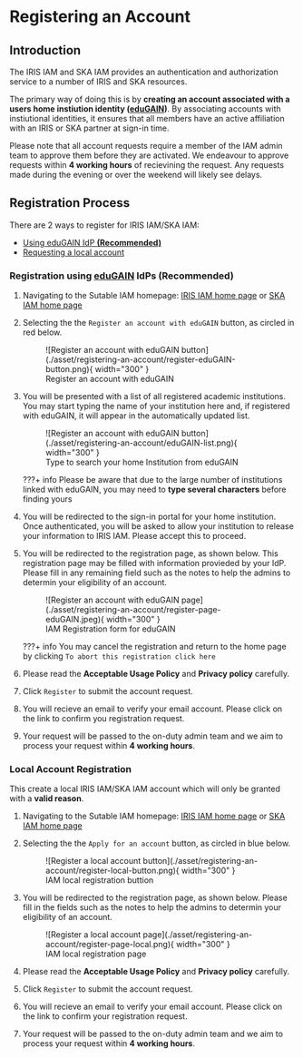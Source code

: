 # Registering an Account

## Introduction
The IRIS IAM and SKA IAM provides an authentication and authorization service to a number of IRIS and SKA resources. 

The primary way of doing this is by **creating an account associated with a users home instiution identity ([eduGAIN](https://edugain.org/))**. By associating accounts with instiutional identities, it ensures that all members have an active affiliation with an IRIS or SKA partner at sign-in time.

Please note that all account requests require a member of the IAM admin team to approve them before they are activated. We endeavour to approve requests within **4 working hours** of recievining the request. Any requests made during the evening or over the weekend will likely see delays.

## Registration Process

There are 2 ways to register for IRIS IAM/SKA IAM:

- [Using eduGAIN IdP **(Recommended)**](#registration-using-edugain-idps-recommended)
- [Requesting a local account](#local-account-registration)

### Registration using [eduGAIN](https://edugain.org/) IdPs **(Recommended)**

1. Navigating to the Sutable IAM homepage: [IRIS IAM home page](https://iris-iam.stfc.ac.uk/) or [SKA IAM home page](https://ska-iam.stfc.ac.uk/)
2. Selecting the the `Register an account with eduGAIN` button, as circled in red below.

    <figure markdown="span">
        ![Register an account with eduGAIN button](./asset/registering-an-account/register-eduGAIN-button.png){ width="300" }
        <figcaption>Register an account with eduGAIN</figcaption>
    </figure>

3.  You will be presented with a list of all registered academic institutions. You may start typing the name of your institution here and, if registered with eduGAIN, it will appear in the automatically updated list. 

    <figure markdown="span">
        ![Register an account with eduGAIN button](./asset/registering-an-account/eduGAIN-list.png){ width="300" }
        <figcaption>Type to search your home Institution from eduGAIN</figcaption>
    </figure>

    ???+ info
        Please be aware that due to the large number of institutions linked with eduGAIN, you may need to **type several characters** before finding yours



4. You will be redirected to the sign-in portal for your home institution. Once authenticated, you will be asked to allow your institution to release your information to IRIS IAM. Please accept this to proceed.

5. You will be redirected to the registration page, as shown below. This registration page may be filled with information provieded by your IdP. Please fill in any remaining field such as the notes to help the admins to determin your eligibility of an account.

    <figure markdown="span">
        ![Register an account with eduGAIN page](./asset/registering-an-account/register-page-eduGAIN.jpeg){ width="300" }
        <figcaption>IAM Registration form for eduGAIN</figcaption>
    </figure>

    ???+ info
        You may cancel the registration and return to the home page by clicking `To abort this registration click here`

6. Please read the **Acceptable Usage Policy** and **Privacy policy** carefully. 
7. Click `Register` to submit the account request.
8. You will recieve an email to verify your email account. Please click on the link to confirm you registration request.
9. Your request will be passed to the on-duty admin team and we aim to process your request within **4 working hours**.

### Local Account Registration
This create a local IRIS IAM/SKA IAM account which will only be granted with a **valid reason**.

1. Navigating to the Sutable IAM homepage: [IRIS IAM home page](https://iris-iam.stfc.ac.uk/) or [SKA IAM home page](https://ska-iam.stfc.ac.uk/)
2. Selecting the the `Apply for an account` button, as circled in blue below.
    <figure markdown="span">
        ![Register a local account button](./asset/registering-an-account/register-local-button.png){ width="300" }
        <figcaption>IAM local registration buttion</figcaption>
    </figure>

3. You will be redirected to the registration page, as shown below. Please fill in the fields such as the notes to help the admins to determin your eligibility of an account.
    <figure markdown="span">
        ![Register a local account page](./asset/registering-an-account/register-page-local.png){ width="300" }
        <figcaption>IAM local registration page</figcaption>
    </figure>

4. Please read the **Acceptable Usage Policy** and **Privacy policy** carefully. 
5. Click `Register` to submit the account request.
6. You will recieve an email to verify your email account. Please click on the link to confirm your registration request.
7. Your request will be passed to the on-duty admin team and we aim to process your request within **4 working hours**.